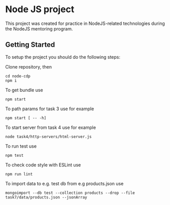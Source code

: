 # Node JS project

This project was created for practice in NodeJS-related technologies during the NodeJS mentoring program.

## Getting Started
To setup the project you should do the following steps:

Clone repository, then
```
cd node-cdp
npm i
```
To get bundle use
```
npm start
```
To path params for task 3 use for example
```
npm start [ -- -h]
```
To start server from task 4 use for example
```
node task4/http-servers/html-server.js
```
To run test use
```
npm test
```

To check code style with ESLint use
```
npm run lint
```
To import data to e.g. test db from e.g products.json use
```
mongoimport --db test --collection products --drop --file task7/data/products.json --jsonArray
```